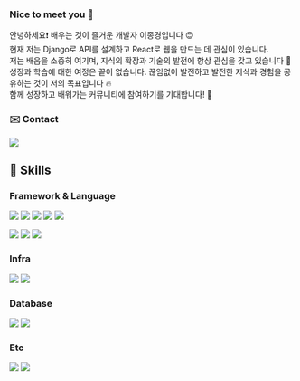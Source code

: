 <h3>Nice to meet you 👋</h3>
<p>
  안녕하세요❗️ 배우는 것이 즐거운 개발자 이종경입니다 😊 <br/>
  현재 저는 Django로 API를 설계하고 React로 웹을 만드는 데 관심이 있습니다. <br/>
  저는 배움을 소중히 여기며, 지식의 확장과 기술의 발전에 항상 관심을 갖고 있습니다 🚀 <br/>
  성장과 학습에 대한 여정은 끝이 없습니다. 끊임없이 발전하고 발전한 지식과 경험을 공유하는 것이 저의 목표입니다 🔥<br/>
  함께 성장하고 배워가는 커뮤니티에 참여하기를 기대합니다! 🙌 
</p>


<h3>✉️ Contact</h3>
<a href="mailto:gyoung3063413@naver.com"><img src="https://img.shields.io/badge/Mail-03C75A?style=flat-square&logo=Naver&logoColor=white&link=gyoung3063413@naver.com"/></a> 

<h2>🔧 Skills </h2>
 
<h3>Framework & Language</h3>
<p>
  <img src="https://img.shields.io/badge/React-61DAFB?style=flat-square&logo=React&logoColor=white"/>
  <img src="https://img.shields.io/badge/Node.js-339933?style=flat-square&logo=Node.js&logoColor=white"/>
  <img src="https://img.shields.io/badge/Express-000000?style=flat-square&logo=Express&logoColor=white"/>
  <img src="https://img.shields.io/badge/Django-092E20?style=flat-square&logo=Django&logoColor=white"/>
  <img src="https://img.shields.io/badge/Flask-000000?style=flat-square&logo=Flask&logoColor=white"/>
</p>
<p>
  <img src="https://img.shields.io/badge/Javascript-F7DF1E?style=flat-square&logo=Javascript&logoColor=white"/>
  <img src="https://img.shields.io/badge/Typescript-3178C6?style=flat-square&logo=Typescript&logoColor=white"/>
  <img src="https://img.shields.io/badge/Python-3776AB?style=flat-square&logo=Python&logoColor=white"/>
</p>

<h3>Infra</h3>
<p>
  <img src="https://img.shields.io/badge/Ubuntu-E95420?style=flat-square&logo=ubuntu&logoColor=white"/>
  <img src="https://img.shields.io/badge/Docker-2496ED?style=flat-square&logo=docker&logoColor=white"/>
</p>

<h3>Database</h3>
<p>
  <img src="https://img.shields.io/badge/MySQL-4479A1?style=flat-square&logo=MySQL&logoColor=white"/>
  <img src="https://img.shields.io/badge/MongoDB-47A248?style=flat-square&logo=MongoDB&logoColor=white"/>
</p>

<h3>Etc</h3>
<p>
  <img src="https://img.shields.io/badge/Git-F05032?style=flat-square&logo=Git&logoColor=white"/>
  <img src="https://img.shields.io/badge/Notion-000000?style=flat-square&logo=Notion&logoColor=white"/>
</p>
